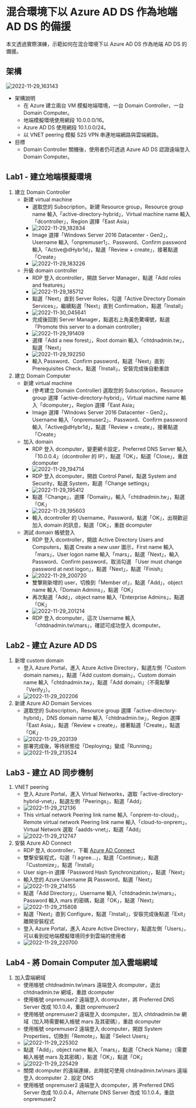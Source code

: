 # 混合環境下以 Azure AD DS 作為地端 AD DS 的備援
本文透過實際演練，示範如何在混合環境下以 Azure AD DS 作為地端 AD DS 的備援。
## 架構
![2022-11-29_163143](https://user-images.githubusercontent.com/42570850/204478613-cc53a4e8-d03a-40f5-9672-8dffe27290c9.jpg)

* 架構說明
	* 在 Azure 建立兩台 VM 模擬地端環境，一台 Domain Controller，一台 Domain Computer。
	* 地端模擬環境使用網段 10.0.0.0/16。
	* Azure AD DS 使用網段 10.1.0.0/24。
	* 以 VNET peering 模擬 S2S VPN 串連地端網路與雲端網路。
* 目標
  * Domain Controller 關機後，使用者仍可透過 Azure AD DS 認證遠端登入 Domain Computer。
## Lab1 - 建立地端模擬環境
1. 建立 Domain Controller
	* 新建 virtual machine
		* 選取您的 Subscription，新建 Resource group，Resource group name 輸入「active-directory-hybrid」，Virtual machine name 輸入「dcontroller」，Region 選擇「East Asia」
		* ![2022-11-29_182834](https://user-images.githubusercontent.com/42570850/204505318-5f3f0834-19a4-40fd-94a5-8728ebd17672.png)
		* Image 選擇「Windows Server 2016 Datacenter - Gen2」，Username 輸入「onpremuser1」、Password、Confirm password 輸入「Active@dHybr1d」，點選「Review + create」，接著點選「Create」
		* ![2022-11-29_183226](https://user-images.githubusercontent.com/42570850/204506737-eea10eb5-e399-4ba2-8c8e-f74fb35307a3.png)
	* 升級 domain controller
		* RDP 登入 dcontroller，開啟 Server Manager，點選「Add roles and features」
		* ![2022-11-29_185712](https://user-images.githubusercontent.com/42570850/204511776-45cc692b-1219-4ce2-a8f4-d871940070d0.png)
		* 點選「Next」直到 Server Roles，勾選「Active Directory Domain Services」，繼續點選「Next」直到 Confirmation，點選「Install」
		* ![2022-11-30_045641](https://user-images.githubusercontent.com/42570850/204646125-3981bd26-e463-4c0d-a777-1564db980cc8.png)
		* 完成後回到 Server Manager，點選右上角黃色驚嘆號，點選「Promote this server to a domain controller」
		* ![2022-11-29_191409](https://user-images.githubusercontent.com/42570850/204516204-2c7d07d0-d5e3-4419-b1ee-72087b4f81b4.png)
		* 選擇「Add a new forest」，Root domain 輸入「chtdnadmin.tw」，點選「Next」
		* ![2022-11-29_192250](https://user-images.githubusercontent.com/42570850/204516975-9d619634-7523-403d-961e-6a9b7c8aa8f0.png)
		* 輸入 Password、Confirm password，點選「Next」直到 Prerequisites Check，點選「Install」，安裝完成後自動重啟
2. 建立 Domain Computer
	* 新建 virtual machine
		* (參考建立 Domain Controller) 選取您的 Subscription，Resource group 選擇「active-directory-hybrid」，Virtual machine name 輸入「dcomputer」，Region 選擇「East Asia」
		* Image 選擇「Windows Server 2016 Datacenter - Gen2」，Username 輸入「onpremuser2」、Password、Confirm password 輸入「Active@dHybr1d」，點選「Review + create」，接著點選「Create」
	* 加入 domain
		* RDP 登入 dcomputer，變更網卡設定，Preferred DNS Server 輸入「10.0.0.4」（dcontroller 的 IP），點選「OK」，點選「Close」，重啟 dcomputer
		* ![2022-11-29_194714](https://user-images.githubusercontent.com/42570850/204521652-9a273931-d7cd-4bf8-a669-820c7fcfc468.png)
		* RDP 登入 dcomputer，開啟 Control Panel，點選 System and Security，點選 System，點選「Change settings」
		* ![2022-11-29_195412](https://user-images.githubusercontent.com/42570850/204522497-f4004d81-8e91-45f1-b683-027892e9023a.png)
		* 點選「Change」，選擇「Domain」，輸入「chtdnadmin.tw」，點選「OK」
		* ![2022-11-29_195603](https://user-images.githubusercontent.com/42570850/204523229-3e4147a4-9622-49fc-8ba4-bea1adba71f9.png)
		* 輸入 dcontroller 的 Username、Password，點選「OK」，出現歡迎加入 domain 的訊息，點選「OK」，重啟 dcomputer
	* 測試 domain 帳號登入
		* RDP 登入 dcontroller，開啟 Active Directory Users and Computers，點選 Create a new user 圖示，First name 輸入「mars」，User logon name 輸入「mars」，點選「Next」，輸入 Password、Confirm password，取消勾選 「User must change password at next logon」，點選「Next」，點選「Finish」
		* ![2022-11-29_200720](https://user-images.githubusercontent.com/42570850/204525585-10671852-3e10-42d3-a308-d723933991ee.png)
		* 雙擊剛新增的 user，切換到「Member of」，點選「Add」，object name 輸入「Domain Admins」，點選「OK」
		* 再次點選「Add」，object name 輸入「Enterprise Admins」，點選「OK」
		* ![2022-11-29_201214](https://user-images.githubusercontent.com/42570850/204526505-5f53f809-79a6-470b-96d3-a31f0f1dcaca.png)
		* RDP 登入 dcomputer，這次 Username 輸入「chtdnadmin.tw\mars」，確認可成功登入 dcomputer。
## Lab2 - 建立 Azure AD DS
1. 新增 custom domain
	* 登入 Azure Portal，進入 Azure Active Directory，點選左側「Custom domain names」，點選「Add custom domain」，Custom domain name 輸入「chtdnadmin.tw」，點選「Add domain」（不需點擊「Verify」）。
	* ![2022-11-29_202206](https://user-images.githubusercontent.com/42570850/204528951-93e07f91-4d02-40dc-bc3f-1b6cb82e3f14.png)
2. 新建 Azure AD Domain Services
	* 選取您的 Subscription，Resource group 選擇「active-directory-hybrid」，DNS domain name 輸入「chtdnadmin.tw」，Region 選擇「East Asia」，點選「Review + create」，接著點選「Create」，點選「OK」
	* ![2022-11-29_203139](https://user-images.githubusercontent.com/42570850/204530902-a47db446-b942-4ab1-86fc-3b81089de4fb.png)
	* 部署完成後，等待狀態從「Deploying」變成「Running」
	* ![2022-11-29_213524](https://user-images.githubusercontent.com/42570850/204543125-f918883b-0aa8-46cc-ab73-ede04b3e09ff.png)
## Lab3 - 建立 AD 同步機制
1. VNET peering
	* 登入 Azure Portal，進入 Virtual Networks，選取「active-directory-hybrid-vnet」，點選左側「Peerings」，點選「Add」
	* ![2022-11-29_212136](https://user-images.githubusercontent.com/42570850/204540219-c89ee4c1-41ff-4d7a-b526-ea01f7294b29.png)
	* This virtual network Peering link name 輸入「onprem-to-cloud」，Remote virtual network Peering link name 輸入「cloud-to-onprem」，Virtual Network 選取「aadds-vnet」，點選「Add」
	* ![2022-11-29_212747](https://user-images.githubusercontent.com/42570850/204541277-19e197da-08a1-45c4-bbbe-2eda73a0fae5.png)
2. 安裝 Azure AD Connect
	* RDP 登入 dcontroller，下載 [Azure AD Connect](https://www.microsoft.com/en-us/download/details.aspx?id=47594)
	* 雙撃安裝程式，勾選「I agree...」，點選「Continue」，點選「Customize」，點選「Install」
	* User sign-in 選擇「Password Hash Synchronization」，點選「Next」
	* 輸入您的 Azure Username 與 Password，點選「Next」
	* ![2022-11-29_214155](https://user-images.githubusercontent.com/42570850/204544714-e911dda0-c7d7-4bcd-b659-d9976d9212e7.png)
	* 點選「Add Directory」，Username 輸入「chtdnadmin.tw\mars」，Password 輸入 mars 的密碼，點選「OK」，點選「Next」
	* ![2022-11-29_215808](https://user-images.githubusercontent.com/42570850/204548459-28f9954a-fd8e-4441-8d1a-01cac54dacf7.png)
	* 點選「Next」直到 Configure，點選「Install」，安裝完成後點選「Exit」離開安裝程式
	* 登入 Azure Portal，進入 Azure Active Directory，點選左側「Users」，可以看到從地端模擬環境同步到雲端的使用者
	* ![2022-11-29_220700](https://user-images.githubusercontent.com/42570850/204550876-1709311d-f7f8-40f8-98c7-6d9ae198bb20.png)
## Lab4 - 將 Domain Computer 加入雲端網域
1. 加入雲端網域
	* 使用帳號 chtdnadmin.tw\mars 遠端登入 dcomputer，退出 chtdnadmin.tw 網域，重啟 dcomputer
	* 使用帳號 onpremuser2 遠端登入 dcomputer，將 Preferred DNS Server 改成 10.1.0.4，重啟 onpremuser2
	* 使用帳號 onpremuser2 遠端登入 dcomputer，加入 chtdnadmin.tw 網域（加入時需要輸入帳號 mars 及其密碼），重啟 dcomputer
	* 使用帳號 onpremuser2 遠端登入 dcomputer，開啟 System Properties，切換到「Remote」，點選「Select Users」
	* ![2022-11-29_225302](https://user-images.githubusercontent.com/42570850/204562057-4b8b37b4-adb2-4018-986f-43b549fb3123.png)
	* 點選「Add」，object name 輸入「mars」，點選「Check Name」（需要輸入帳號 mars 及其密碼），點選「OK」，點選「OK」
	* ![2022-11-29_225429](https://user-images.githubusercontent.com/42570850/204563240-1b781bda-da4c-4b5a-b236-c3d119f56ce2.png)
	* 關閉 dcomputer 的遠端連線，此時就可使用 chtdnadmin.tw\mars 遠端登入 dcomputer
２. 設定 DNS
	* 使用帳號 onpremuser2 遠端登入 dcomputer，將 Preferred DNS Server 改成 10.0.0.4，Alternate DNS Server 改成 10.1.0.4，重啟 onpremuser2
